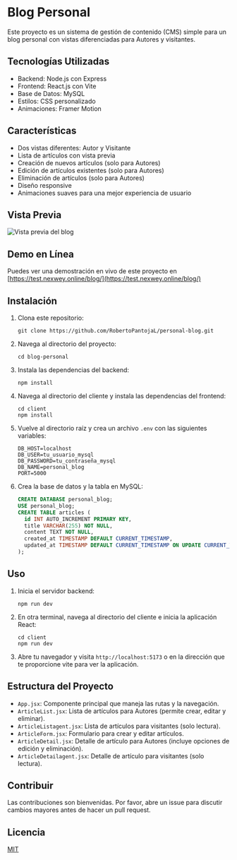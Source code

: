 # Blog Personal
Este proyecto es un sistema de gestión de contenido (CMS) simple para un blog personal con vistas diferenciadas para Autores y visitantes.

## Tecnologías Utilizadas

- Backend: Node.js con Express
- Frontend: React.js con Vite
- Base de Datos: MySQL
- Estilos: CSS personalizado
- Animaciones: Framer Motion

## Características

- Dos vistas diferentes: Autor y Visitante
- Lista de artículos con vista previa
- Creación de nuevos artículos (solo para Autores)
- Edición de artículos existentes (solo para Autores)
- Eliminación de artículos (solo para Autores)
- Diseño responsive
- Animaciones suaves para una mejor experiencia de usuario

## Vista Previa

![Vista previa del blog](./personal-blog.gif)

## Demo en Línea

Puedes ver una demostración en vivo de este proyecto en [https://test.nexwey.online/blog/](https://test.nexwey.online/blog/)

## Instalación

1. Clona este repositorio:
    ```
    git clone https://github.com/RobertoPantojaL/personal-blog.git
    ```

2. Navega al directorio del proyecto:
    ```
    cd blog-personal
    ```
3. Instala las dependencias del backend:
    ```
    npm install
    ```
4. Navega al directorio del cliente y instala las dependencias del frontend:
    ```
    cd client
    npm install
    ```
5. Vuelve al directorio raíz y crea un archivo `.env` con las siguientes variables:
    ```
    DB_HOST=localhost
    DB_USER=tu_usuario_mysql
    DB_PASSWORD=tu_contraseña_mysql
    DB_NAME=personal_blog
    PORT=5000
    ```
6. Crea la base de datos y la tabla en MySQL:
    ```sql
    CREATE DATABASE personal_blog;
    USE personal_blog;
    CREATE TABLE articles (
      id INT AUTO_INCREMENT PRIMARY KEY,
      title VARCHAR(255) NOT NULL,
      content TEXT NOT NULL,
      created_at TIMESTAMP DEFAULT CURRENT_TIMESTAMP,
      updated_at TIMESTAMP DEFAULT CURRENT_TIMESTAMP ON UPDATE CURRENT_TIMESTAMP
    );
    ```
## Uso

1. Inicia el servidor backend:

    ```
    npm run dev
    ```


2. En otra terminal, navega al directorio del cliente e inicia la aplicación React:

    ```
    cd client
    npm run dev
    ```


3. Abre tu navegador y visita `http://localhost:5173` o en la dirección que te proporcione vite para ver la aplicación.


## Estructura del Proyecto

- `App.jsx`: Componente principal que maneja las rutas y la navegación.
- `ArticleList.jsx`: Lista de artículos para Autores (permite crear, editar y eliminar).
- `ArticleListagent.jsx`: Lista de artículos para visitantes (solo lectura).
- `ArticleForm.jsx`: Formulario para crear y editar artículos.
- `ArticleDetail.jsx`: Detalle de artículo para Autores (incluye opciones de edición y eliminación).
- `ArticleDetailagent.jsx`: Detalle de artículo para visitantes (solo lectura).


## Contribuir

Las contribuciones son bienvenidas. Por favor, abre un issue para discutir cambios mayores antes de hacer un pull request.

## Licencia

[MIT](https://choosealicense.com/licenses/mit/)